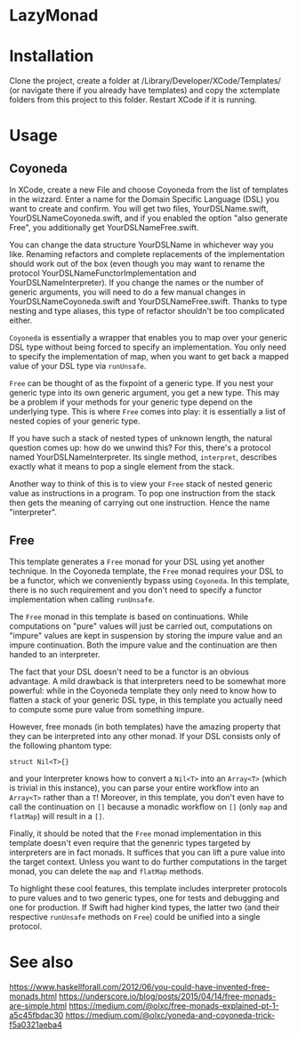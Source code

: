 # LazyMonad


# Installation

Clone the project, create a folder at /Library/Developer/XCode/Templates/ (or navigate there if you already have templates) and copy the xctemplate folders from this project to this folder. Restart XCode if it is running.


# Usage

## Coyoneda

In XCode, create a new File and choose Coyoneda from the list of templates in the wizzard. Enter a name for the Domain Specific Language (DSL) you want to create and confirm. You will get two files, YourDSLName.swift, YourDSLNameCoyoneda.swift, and if you enabled the option "also generate Free", you additionally get YourDSLNameFree.swift.


You can change the data structure YourDSLName in whichever way you like. Renaming refactors and complete replacements of the implementation should work out of the box (even though you may want to rename the protocol YourDSLNameFunctorImplementation and YourDSLNameInterpreter). If you change the names or the number of generic arguments, you will need to do a few manual changes in YourDSLNameCoyoneda.swift and YourDSLNameFree.swift. Thanks to type nesting and type aliases, this type of refactor shouldn't be too complicated either.

```Coyoneda``` is essentially a wrapper that enables you to map over your generic DSL type without being forced to specify an implementation. You only need to specify the implementation of map, when you want to get back a mapped value of your DSL type via ```runUnsafe```.

```Free``` can be thought of as the fixpoint of a generic type. If you nest your generic type into its own generic argument, you get a new type. This may be a problem if your methods for your generic type depend on the underlying type. This is where ```Free``` comes into play: it is essentially a list of nested copies of your generic type.

If you have such a stack of nested types of unknown length, the natural question comes up: how do we unwind this? For this, there's a protocol named YourDSLNameInterpreter. Its single method, ```interpret```, describes exactly what it means to pop a single element from the stack.

Another way to think of this is to view your ```Free``` stack of nested generic value as instructions in a program. To pop one instruction from the stack then gets the meaning of carrying out one instruction. Hence the name "interpreter".

## Free

This template generates a ```Free``` monad for your DSL using yet another technique. In the Coyoneda template, the ```Free``` monad requires your DSL to be a functor, which we conveniently bypass using ```Coyoneda```. In this template, there is no such requirement and you don't need to specify a functor implementation when calling ```runUnsafe```.

The ```Free``` monad in this template is based on continuations. While computations on "pure" values will just be carried out, computations on "impure" values are kept in suspension by storing the impure value and an impure continuation. Both the impure value and the continuation are then handed to an interpreter.

The fact that your DSL doesn't need to be a functor is an obvious advantage. A mild drawback is that interpreters need to be somewhat more powerful: while in the Coyoneda template they only need to know how to flatten a stack of your generic DSL type, in this template you actually need to compute some pure value from something impure.

However, free monads (in both templates) have the amazing property that they can be interpreted into any other monad. If your DSL consists only of the following phantom type:

```
struct Nil<T>{}
```

and your Interpreter knows how to convert a ```Nil<T>``` into an ```Array<T>``` (which is trivial in this instance), you can parse your entire workflow into an ```Array<T>``` rather than a ```T```! Moreover, in this template, you don't even have to call the continuation on ```[]``` because a monadic workflow on ```[]``` (only ```map``` and ```flatMap```) will result in a ```[]```.

Finally, it should be noted that the ```Free``` monad implementation in this template doesn't even require that the genenric types targeted by interpreters are in fact monads. It suffices that you can lift a pure value into the target context. Unless you want to do further computations in the target monad, you can delete the ```map``` and ```flatMap``` methods.

To highlight these cool features, this template includes interpreter protocols to pure values and to two generic types, one for tests and debugging and one for production. If Swift had higher kind types, the latter two (and their respective ```runUnsafe``` methods on ```Free```) could be unified into a single protocol.

# See also
https://www.haskellforall.com/2012/06/you-could-have-invented-free-monads.html
https://underscore.io/blog/posts/2015/04/14/free-monads-are-simple.html
https://medium.com/@olxc/free-monads-explained-pt-1-a5c45fbdac30
https://medium.com/@olxc/yoneda-and-coyoneda-trick-f5a0321aeba4
